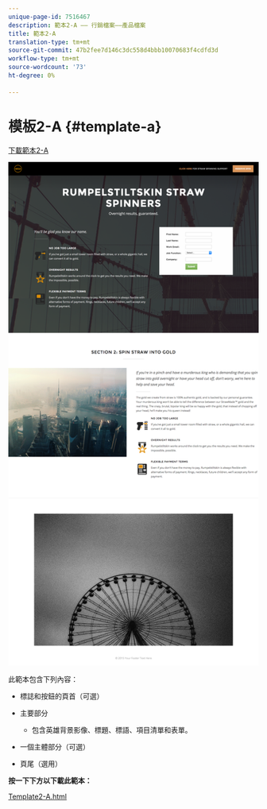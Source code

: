 ```yaml
---
unique-page-id: 7516467
description: 範本2-A —— 行銷檔案——產品檔案
title: 範本2-A
translation-type: tm+mt
source-git-commit: 47b2fee7d146c3dc558d4bbb10070683f4cdfd3d
workflow-type: tm+mt
source-wordcount: '73'
ht-degree: 0%

---
```



# 模板2-A {#template-a}

[下載範本2-A](http://docs.marketo.com/download/attachments/7516467/template2-a.html?version=1&amp;modificationdate=1433228945000&amp;api=v2)

![](assets/image2015-6-2-15-3a17-3a17.png)

此範本包含下列內容：

* 標誌和按鈕的頁首（可選）
* 主要部分

   * 包含英雄背景影像、標題、標語、項目清單和表單。

* 一個主體部分（可選）
* 頁尾（選用）

**按一下下方以下載此範本：**

[Template2-A.html](http://docs.marketo.com/download/attachments/7516467/template2-a.html?version=1&amp;modificationdate=1433228945000&amp;api=v2)

